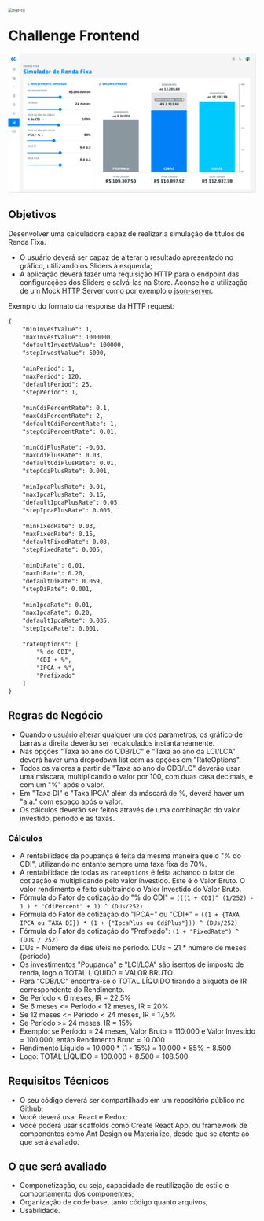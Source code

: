 <img src="https://img.carteiraglobal.com/logo-cg.png" alt="logo-cg" style="zoom:50%;float:left;" />

# Challenge Frontend

![simulador-renda-fixa](./simulador-renda-fixa.png)

## Objetivos

Desenvolver uma calculadora capaz de realizar a simulação de títulos de Renda Fixa.
- O usuário deverá ser capaz de alterar o resultado apresentado no gráfico, utilizando os Sliders à esquerda;
- A aplicação deverá fazer uma requisição HTTP para o endpoint das configurações dos Sliders e salvá-las na Store. Aconselho a utilização de um Mock HTTP Server como por exemplo o [json-server](https://github.com/typicode/json-server).


Exemplo do formato da response da HTTP request:

    {
        "minInvestValue": 1,
        "maxInvestValue": 1000000,
        "defaultInvestValue": 100000,
        "stepInvestValue": 5000,
    
        "minPeriod": 1,
        "maxPeriod": 120,
        "defaultPeriod": 25,
        "stepPeriod": 1,
    
        "minCdiPercentRate": 0.1,
        "maxCdiPercentRate": 2,
        "defaultCdiPercentRate": 1,
        "stepCdiPercentRate": 0.01,
    
        "minCdiPlusRate": -0.03,
        "maxCdiPlusRate": 0.03,
        "defaultCdiPlusRate": 0.01,
        "stepCdiPlusRate": 0.001,
    
        "minIpcaPlusRate": 0.01,
        "maxIpcaPlusRate": 0.15,
        "defaultIpcaPlusRate": 0.05,
        "stepIpcaPlusRate": 0.005,
    
        "minFixedRate": 0.03,
        "maxFixedRate": 0.15,
        "defaultFixedRate": 0.08,
        "stepFixedRate": 0.005,
    
        "minDiRate": 0.01,
        "maxDiRate": 0.20,
        "defaultDiRate": 0.059,
        "stepDiRate": 0.001,
    
        "minIpcaRate": 0.01,
        "maxIpcaRate": 0.20,
        "defaultIpcaRate": 0.035,
        "stepIpcaRate": 0.001,
    
        "rateOptions": [
            "% do CDI",
            "CDI + %",
            "IPCA + %",
            "Prefixado"
        ]
    }

## Regras de Negócio
- Quando o usuário alterar qualquer um dos parametros, os gráfico de barras a direita deverão ser recalculados instantaneamente.
- Nas opções "Taxa ao ano do CDB/LC" e "Taxa ao ano da LCI/LCA" deverá haver uma dropodown list com as opções em "RateOptions".
- Todos os valores a partir de "Taxa ao ano do CDB/LC" deverão usar uma máscara, multiplicando o valor por 100, com duas casa decimais, e com um "%" após o valor.
- Em "Taxa DI" e "Taxa IPCA" além da máscará de %, deverá haver um "a.a." com espaço após o valor.
- Os cálculos deverão ser feitos através de uma combinação do valor investido, período e as taxas.



### Cálculos

- A rentabilidade da poupança é feita da mesma maneira que o "% do CDI", utilizando no entanto sempre uma taxa fixa de 70%.
- A rentabilidade de todas as `rateOptions` é feita achando o fator de cotização e multiplicando pelo valor investido. Este é o Valor Bruto. O valor rendimento é feito subitraindo o Valor Investido do Valor Bruto.
- Fórmula do Fator de cotização do "% do CDI" = `(((1 + CDI)^ (1/252) - 1 ) * "CdiPercent" + 1) ^ (DUs/252)`
- Fórmula do Fator de cotização do "IPCA+" ou "CDI+" = `((1 + {TAXA IPCA ou TAXA DI}) * (1 + {"IpcaPlus ou CdiPlus"})) ^ (DUs/252)`
- Fórmula do Fator de cotização do "Prefixado": `(1 + "FixedRate") ^ (DUs / 252)`
- DUs = Número de dias úteis no período. DUs = 21 * número de meses (período)
- Os investimentos "Poupança" e "LCI/LCA" são isentos de imposto de renda, logo o TOTAL LÍQUIDO = VALOR BRUTO.
- Para "CDB/LC" encontra-se o TOTAL LÍQUIDO tirando a alíquota de IR correspondente do Rendimento.
 - Se Período < 6 meses, IR = 22,5%
 - Se 6 meses <= Período < 12 meses, IR = 20%
 - Se 12 meses <= Período < 24 meses, IR = 17,5%
 - Se Período >= 24 meses, IR = 15%
- Exemplo: se Período = 24 meses, Valor Bruto = 110.000 e Valor Investido = 100.000, então Rendimento Bruto = 10.000
- Rendimento Líquido = 10.000 * (1 - 15%) = 10.000 * 85% = 8.500
- Logo: TOTAL LÍQUIDO = 100.000 + 8.500 = 108.500


## Requisitos Técnicos
- O seu código deverá ser compartilhado em um repositório público no Github;
- Você deverá usar React e Redux;
- Você poderá usar scaffolds como Create React App, ou framework de componentes como Ant Design ou Materialize, desde que se atente ao que será avaliado.

## O que será avaliado
- Componetização, ou seja, capacidade de reutilização de estilo e comportamento dos componentes;
- Organização de code base, tanto código quanto arquivos;
- Usabilidade.

